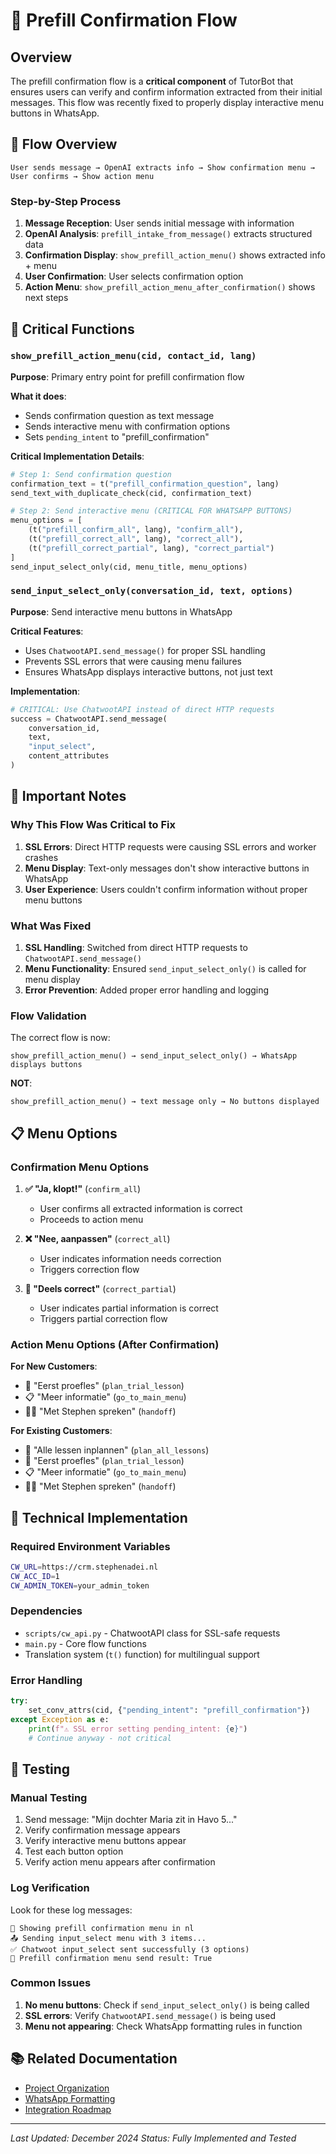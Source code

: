 # 🎯 Prefill Confirmation Flow

## Overview

The prefill confirmation flow is a **critical component** of TutorBot that ensures users can verify and confirm information extracted from their initial messages. This flow was recently fixed to properly display interactive menu buttons in WhatsApp.

## 🔄 Flow Overview

```
User sends message → OpenAI extracts info → Show confirmation menu → User confirms → Show action menu
```

### Step-by-Step Process

1. **Message Reception**: User sends initial message with information
2. **OpenAI Analysis**: `prefill_intake_from_message()` extracts structured data
3. **Confirmation Display**: `show_prefill_action_menu()` shows extracted info + menu
4. **User Confirmation**: User selects confirmation option
5. **Action Menu**: `show_prefill_action_menu_after_confirmation()` shows next steps

## 🎯 Critical Functions

### `show_prefill_action_menu(cid, contact_id, lang)`

**Purpose**: Primary entry point for prefill confirmation flow

**What it does**:
- Sends confirmation question as text message
- Sends interactive menu with confirmation options
- Sets `pending_intent` to "prefill_confirmation"

**Critical Implementation Details**:
```python
# Step 1: Send confirmation question
confirmation_text = t("prefill_confirmation_question", lang)
send_text_with_duplicate_check(cid, confirmation_text)

# Step 2: Send interactive menu (CRITICAL FOR WHATSAPP BUTTONS)
menu_options = [
    (t("prefill_confirm_all", lang), "confirm_all"),
    (t("prefill_correct_all", lang), "correct_all"),
    (t("prefill_correct_partial", lang), "correct_partial")
]
send_input_select_only(cid, menu_title, menu_options)
```

### `send_input_select_only(conversation_id, text, options)`

**Purpose**: Send interactive menu buttons in WhatsApp

**Critical Features**:
- Uses `ChatwootAPI.send_message()` for proper SSL handling
- Prevents SSL errors that were causing menu failures
- Ensures WhatsApp displays interactive buttons, not just text

**Implementation**:
```python
# CRITICAL: Use ChatwootAPI instead of direct HTTP requests
success = ChatwootAPI.send_message(
    conversation_id, 
    text, 
    "input_select", 
    content_attributes
)
```

## 🚨 Important Notes

### Why This Flow Was Critical to Fix

1. **SSL Errors**: Direct HTTP requests were causing SSL errors and worker crashes
2. **Menu Display**: Text-only messages don't show interactive buttons in WhatsApp
3. **User Experience**: Users couldn't confirm information without proper menu buttons

### What Was Fixed

1. **SSL Handling**: Switched from direct HTTP requests to `ChatwootAPI.send_message()`
2. **Menu Functionality**: Ensured `send_input_select_only()` is called for menu display
3. **Error Prevention**: Added proper error handling and logging

### Flow Validation

The correct flow is now:
```
show_prefill_action_menu() → send_input_select_only() → WhatsApp displays buttons
```

**NOT**:
```
show_prefill_action_menu() → text message only → No buttons displayed
```

## 📋 Menu Options

### Confirmation Menu Options

1. **✅ "Ja, klopt!"** (`confirm_all`)
   - User confirms all extracted information is correct
   - Proceeds to action menu

2. **❌ "Nee, aanpassen"** (`correct_all`)
   - User indicates information needs correction
   - Triggers correction flow

3. **🤔 "Deels correct"** (`correct_partial`)
   - User indicates partial information is correct
   - Triggers partial correction flow

### Action Menu Options (After Confirmation)

**For New Customers**:
- 📅 "Eerst proefles" (`plan_trial_lesson`)
- 📋 "Meer informatie" (`go_to_main_menu`)
- 👨‍🏫 "Met Stephen spreken" (`handoff`)

**For Existing Customers**:
- 📅 "Alle lessen inplannen" (`plan_all_lessons`)
- 📅 "Eerst proefles" (`plan_trial_lesson`)
- 📋 "Meer informatie" (`go_to_main_menu`)
- 👨‍🏫 "Met Stephen spreken" (`handoff`)

## 🔧 Technical Implementation

### Required Environment Variables

```bash
CW_URL=https://crm.stephenadei.nl
CW_ACC_ID=1
CW_ADMIN_TOKEN=your_admin_token
```

### Dependencies

- `scripts/cw_api.py` - ChatwootAPI class for SSL-safe requests
- `main.py` - Core flow functions
- Translation system (`t()` function) for multilingual support

### Error Handling

```python
try:
    set_conv_attrs(cid, {"pending_intent": "prefill_confirmation"})
except Exception as e:
    print(f"⚠️ SSL error setting pending_intent: {e}")
    # Continue anyway - not critical
```

## 🧪 Testing

### Manual Testing

1. Send message: "Mijn dochter Maria zit in Havo 5..."
2. Verify confirmation message appears
3. Verify interactive menu buttons appear
4. Test each button option
5. Verify action menu appears after confirmation

### Log Verification

Look for these log messages:
```
🎯 Showing prefill confirmation menu in nl
📤 Sending input_select menu with 3 items...
✅ Chatwoot input_select sent successfully (3 options)
🎯 Prefill confirmation menu send result: True
```

### Common Issues

1. **No menu buttons**: Check if `send_input_select_only()` is being called
2. **SSL errors**: Verify `ChatwootAPI.send_message()` is being used
3. **Menu not appearing**: Check WhatsApp formatting rules in function

## 📚 Related Documentation

- [Project Organization](PROJECT_ORGANIZATION.md)
- [WhatsApp Formatting](INTEGRATION/WHATSAPP_FORMATTING.md)
- [Integration Roadmap](INTEGRATION/INTEGRATION_ROADMAP.md)

---

*Last Updated: December 2024*
*Status: Fully Implemented and Tested*
